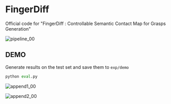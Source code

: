 # FingerDiff

Official code for "FingerDiff : Controllable Semantic Contact Map for Grasps Generation"

![pipeline_00](https://tuchuang-1308516817.cos.ap-nanjing.myqcloud.com/img/pipeline_00.png)



## DEMO

Generate results on the test set and save them to `exp/demo`

```python
python eval.py
```

![append1_00](https://tuchuang-1308516817.cos.ap-nanjing.myqcloud.com/img/append1_00.png)

![append2_00](https://tuchuang-1308516817.cos.ap-nanjing.myqcloud.com/img/append2_00.png)